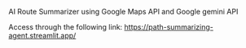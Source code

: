 AI Route Summarizer using Google Maps API and Google gemini API



Access through the following link: https://path-summarizing-agent.streamlit.app/

